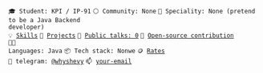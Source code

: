 <code>🎓 Student: KPI / IP-91</code>
<code>⚪ Community: None</code>
<code>👷 Speciality: None (pretend to be a Java Backend developer)</code><br>
<code>💡 [Skills](SKILLS.md)</code>
<code>🧻 [Projects](PROJECTS.md)</code>
<code>📢 [Public talks: 0](TALKS.md)</code>
<code>👀 [Open-source contribution](CONTRIBUTION.md)</code><br>
<code>🧑‍💻 Languages: Java</code>
<code>📦 Tech stack: Nonwe</code>
<code>🪙 [Rates](RATES.md)</code><br>
<code>💬 telegram: [@whyshevy](https://telegram.me/whyshevy)</code>
<code>📫 [your-email](brytong@ukr.net)</code>
